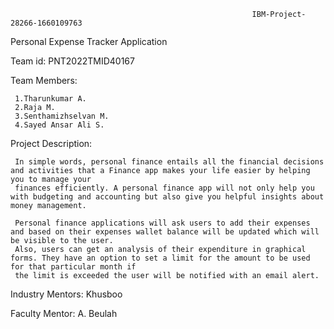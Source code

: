                                                           IBM-Project-28266-1660109763

Personal Expense Tracker Application

Team id: PNT2022TMID40167

Team Members:
     
     1.Tharunkumar A.
     2.Raja M.
     3.Senthamizhselvan M.
     4.Sayed Ansar Ali S.
    

Project Description:

     In simple words, personal finance entails all the financial decisions and activities that a Finance app makes your life easier by helping you to manage your
     finances efficiently. A personal finance app will not only help you with budgeting and accounting but also give you helpful insights about money management.

     Personal finance applications will ask users to add their expenses and based on their expenses wallet balance will be updated which will be visible to the user.
     Also, users can get an analysis of their expenditure in graphical forms. They have an option to set a limit for the amount to be used for that particular month if
     the limit is exceeded the user will be notified with an email alert.


Industry Mentors: Khusboo

Faculty Mentor: A. Beulah

